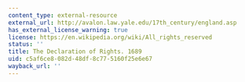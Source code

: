 ```yaml
---
content_type: external-resource
external_url: http://avalon.law.yale.edu/17th_century/england.asp
has_external_license_warning: true
license: https://en.wikipedia.org/wiki/All_rights_reserved
status: ''
title: The Declaration of Rights. 1689
uid: c5af6ce8-082d-48df-8c77-5160f25e6e67
wayback_url: ''
---
```

